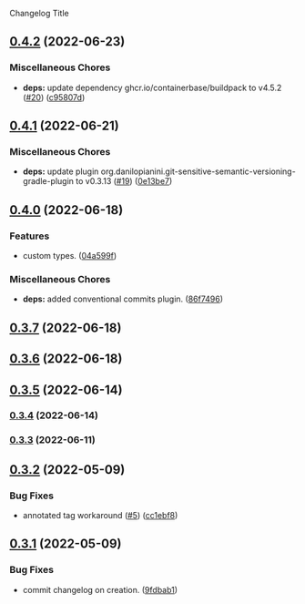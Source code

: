 Changelog Title

## [0.4.2](https://github.com/autonomouslogic/semantic-release-gradle-sonatype-example/compare/0.4.1...0.4.2) (2022-06-23)


### Miscellaneous Chores

* **deps:** update dependency ghcr.io/containerbase/buildpack to v4.5.2 ([#20](https://github.com/autonomouslogic/semantic-release-gradle-sonatype-example/issues/20)) ([c95807d](https://github.com/autonomouslogic/semantic-release-gradle-sonatype-example/commit/c95807d55d43cb430d199beff0c424ee50f5ddd9))

## [0.4.1](https://github.com/autonomouslogic/semantic-release-gradle-sonatype-example/compare/0.4.0...0.4.1) (2022-06-21)


### Miscellaneous Chores

* **deps:** update plugin org.danilopianini.git-sensitive-semantic-versioning-gradle-plugin to v0.3.13 ([#19](https://github.com/autonomouslogic/semantic-release-gradle-sonatype-example/issues/19)) ([0e13be7](https://github.com/autonomouslogic/semantic-release-gradle-sonatype-example/commit/0e13be7e6ad7e45ce6de5c131c8145654cbe3995))

## [0.4.0](https://github.com/autonomouslogic/semantic-release-gradle-sonatype-example/compare/0.3.7...0.4.0) (2022-06-18)


### Features

* custom types. ([04a599f](https://github.com/autonomouslogic/semantic-release-gradle-sonatype-example/commit/04a599f137f27de5a6ea0b540757e170cdfe4701))


### Miscellaneous Chores

* **deps:** added conventional commits plugin. ([86f7496](https://github.com/autonomouslogic/semantic-release-gradle-sonatype-example/commit/86f749627ac60f26c8d6ebfb479d1df52ca17c66))

## [0.3.7](https://github.com/autonomouslogic/semantic-release-gradle-sonatype-example/compare/0.3.6...0.3.7) (2022-06-18)

## [0.3.6](https://github.com/autonomouslogic/semantic-release-gradle-sonatype-example/compare/0.3.5...0.3.6) (2022-06-18)

## [0.3.5](https://github.com/autonomouslogic/semantic-release-gradle-sonatype-example/compare/0.3.4...0.3.5) (2022-06-14)

### [0.3.4](https://github.com/autonomouslogic/semantic-release-gradle-sonatype-example/compare/0.3.3...0.3.4) (2022-06-14)

### [0.3.3](https://github.com/autonomouslogic/semantic-release-gradle-sonatype-example/compare/0.3.2...0.3.3) (2022-06-11)

## [0.3.2](https://github.com/autonomouslogic/semantic-release-gradle-sonatype-example/compare/0.3.1...0.3.2) (2022-05-09)


### Bug Fixes

* annotated tag workaround ([#5](https://github.com/autonomouslogic/semantic-release-gradle-sonatype-example/issues/5)) ([cc1ebf8](https://github.com/autonomouslogic/semantic-release-gradle-sonatype-example/commit/cc1ebf8ac67d2fd6e57e8d19d27432532d608db4))

## [0.3.1](https://github.com/autonomouslogic/semantic-release-gradle-sonatype-example/compare/0.3.0...0.3.1) (2022-05-09)


### Bug Fixes

* commit changelog on creation. ([9fdbab1](https://github.com/autonomouslogic/semantic-release-gradle-sonatype-example/commit/9fdbab11eda96b20953b3c49c0dbe762712b895a))
